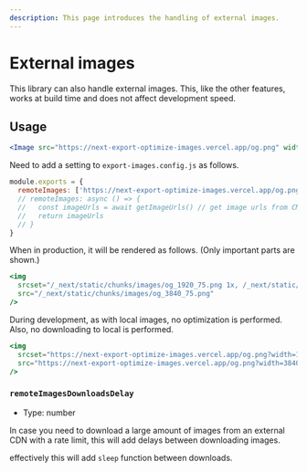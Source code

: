 ```yaml
---
description: This page introduces the handling of external images.
---
```


# External images

This library can also handle external images.
This, like the other features, works at build time and does not affect development speed.

## Usage

```jsx
<Image src="https://next-export-optimize-images.vercel.app/og.png" width="1280" height="640" alt="" />
```

Need to add a setting to `export-images.config.js` as follows.

```js title="export-images.config.js"
module.exports = {
  remoteImages: ['https://next-export-optimize-images.vercel.app/og.png'],
  // remoteImages: async () => {
  //   const imageUrls = await getImageUrls() // get image urls from CMS, etc.
  //   return imageUrls
  // }
}
```

When in production, it will be rendered as follows. (Only important parts are shown.)

```jsx
<img
  srcset="/_next/static/chunks/images/og_1920_75.png 1x, /_next/static/chunks/images/og_3840_75.png 2x"
  src="/_next/static/chunks/images/og_3840_75.png"
/>
```

During development, as with local images, no optimization is performed.
Also, no downloading to local is performed.

```jsx
<img
  srcset="https://next-export-optimize-images.vercel.app/og.png?width=1920 1x, https://next-export-optimize-images.vercel.app/og.png?width=3840 2x"
  src="https://next-export-optimize-images.vercel.app/og.png?width=3840"
/>
```

### `remoteImagesDownloadsDelay`

- Type: number

In case you need to download a large amount of images from an external CDN with a rate limit, this will add delays between downloading images.

effectively this will add `sleep` function between downloads.
